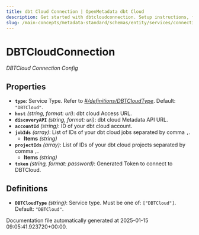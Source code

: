 ```yaml
---
title: dbt Cloud Connection | OpenMetadata dbt Cloud
description: Get started with dbtcloudconnection. Setup instructions, features, and configuration details inside.
slug: /main-concepts/metadata-standard/schemas/entity/services/connections/pipeline/dbtcloudconnection
---
```


# DBTCloudConnection

*DBTCloud Connection Config*

## Properties

- **`type`**: Service Type. Refer to *[#/definitions/DBTCloudType](#definitions/DBTCloudType)*. Default: `"DBTCloud"`.
- **`host`** *(string, format: uri)*: dbt cloud Access URL.
- **`discoveryAPI`** *(string, format: uri)*: dbt cloud Metadata API URL.
- **`accountId`** *(string)*: ID of your dbt cloud account.
- **`jobIds`** *(array)*: List of IDs of your dbt cloud jobs separated by comma `,`.
  - **Items** *(string)*
- **`projectIds`** *(array)*: List of IDs of your dbt cloud projects separated by comma `,`.
  - **Items** *(string)*
- **`token`** *(string, format: password)*: Generated Token to connect to DBTCloud.
## Definitions

- **`DBTCloudType`** *(string)*: Service type. Must be one of: `["DBTCloud"]`. Default: `"DBTCloud"`.


Documentation file automatically generated at 2025-01-15 09:05:41.923720+00:00.
